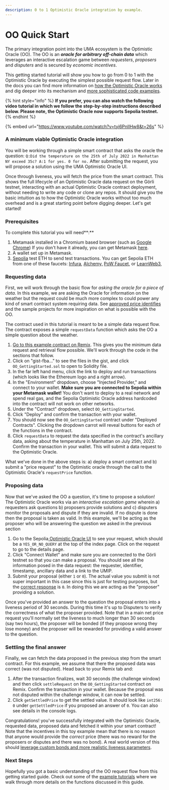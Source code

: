 ```yaml
---
description: 0 to 1 Optimistic Oracle integration by example.
---
```


# OO Quick Start

The primary integration point into the UMA ecosystem is the Optimistic Oracle (OO). The OO is an _**oracle for arbitrary off-chain data**_ which leverages an interactive escalation game between _requesters_, _proposers_ and _disputers_ and is secured by _economic incentives_.

This getting started tutorial will show you how to go from 0 to 1 with the Optimistic Oracle by executing the simplest possible request flow. Later in the docs you can find more information on [how the Optimistic Oracle works](../../protocol-overview/how-does-umas-oracle-work.md#optimistic-oracle) and dig deeper into its mechanism and [more sophisticated code examples](in-depth-tutorial-event-based-prediction-market.md).&#x20;

{% hint style="info" %}
**If you prefer, you can also watch the following video tutorial in which we follow the step-by-step instructions described below. Please note, the Optimistic Oracle now supports Sepolia testnet.**
{% endhint %}

{% embed url="https://www.youtube.com/watch?v=tyi6PnlIHw8&t=26s" %}

### **A minimum viable Optimistic Oracle integration**

You will be working through a simple smart contract that asks the oracle the question: `Q:Did the temperature on the 25th of July 2022 in Manhattan NY exceed 35c? A:1 for yes. 0 for no.`  After submitting the request, you will propose a solution using the UMA Optimistic Oracle UI.

Once through liveness, you will fetch the price from the smart contract. This shows the full lifecycle of an Optimistic Oracle data request on the Görli testnet, interacting with an actual Optimistic Oracle contract deployment, without needing to write any code or clone any repos. It should give you the basic intuition as to how the Optimistic Oracle works without too much overhead and is a great starting point before digging deeper.  Let's get started!

### **Prerequisites**

To complete this tutorial you will need**:**

1. Metamask installed in a Chromium based browser (such as [Google Chrome](https://www.google.com/chrome/)) If you don't have it already, you can get Metamask [here](https://metamask.io/).
2. A wallet set up in Metamask.
3. [Sepolia](https://sepolia.dev/) test ETH to send test transactions. You can get Sepolia ETH from one of these faucets: [Infura](https://www.infura.io/faucet/sepolia), [Alchemy,](https://www.alchemy.com/faucets/ethereum-sepolia) [PoW Faucet](https://sepolia-faucet.pk910.de/),  or [LearnWeb3](https://learnweb3.io/faucets/sepolia/),&#x20;

### Requesting data

First, we will work through the basic flow for _asking the oracle for a piece of data_. In this example, we are asking the Oracle for information on the weather but the request could be much more complex to could power any kind of smart contract system requiring data. See [approved price identifies](../../resources/approved-price-identifiers.md) and the sample projects for more inspiration on what is possible with the OO.

The contract used in this tutorial is meant to be a simple data request flow. The contract exposes a simple `requestData` function which asks the OO a simple question about the weather.

1. [Go to this example contract on Remix](https://remix.ethereum.org/#version=soljson-v0.8.16+commit.07a7930e.js\&optimize=false\&runs=200\&gist=fba5d2812d940759f4f7585741b529a4). This gives you the minimum data request and retrieval flow possible. We'll work through the code in the sections that follow.
2. Click on "gist-fba..." to see the files in the gist, and click `OO_GettingStarted.sol` to open to Solidity file.
3. In the far left hand menu, click the link to deploy and run transactions (which looks like the Ethereum logo and a right arrow).
4. In the "Environment" dropdown, choose "Injected Provider," and connect to your wallet. **Make sure you are connected to Sepolia within your Metamask wallet!** You don't want to deploy to a real network and spend real gas, and the Sepolia Optimistic Oracle address hardcoded into the contract will not work on other networks.
5. Under the "Contract" dropdown, select `OO_GettingStarted`.
6. Click "Deploy" and confirm the transaction with your wallet.
7. You should now see the `OO_GettingStarted` contract under "Deployed Contracts". Clicking the dropdown carrot will reveal buttons for each of the functions in the contract.
8. Click `requestData` to request the data specified in the contract's ancillary data, asking about the temperature in Manhattan on July 25th, 2022. Confirm the transaction in your wallet. This will submit a data request to the Optimistic Oracle.

What we've done in the above steps is: a) deploy a smart contract and b) submit a "price request" to the Optimistic oracle through the call to the Optimistic Oracle's `requestPrice` function.

### Proposing data

Now that we've asked the OO a question, it's time to propose a solution! The Optimistic Oracle works via an _interactive escalation game_ wherein a) requesters ask questions b) proposers provide solutions and c) disputers monitor the proposals and dispute if they are invalid. If no dispute is done then the proposal is taken as valid. In this example, we'll be acting as the proposer who will be answering the question we asked in the previous section

1. Go to the Sepolia[ Optimistic Oracle UI](https://testnet.oracle.umaproject.org/) to see your request, which should be a `YES_OR_NO_QUERY` at the top of the index page. Click on the request to go to the details page.
2. Click "Connect Wallet" and make sure you are connected to the Görli testnet so that you can make a proposal. You should see all the information posed in the data request: the requester, identifier, timestamp, ancillary data and a link to the UMIP.
3. Submit your proposal (either `1` or `0`). The actual value you submit is not super important in this case since this is just for testing purposes, but the [correct response](https://www.wunderground.com/history/daily/us/ny/williston-park/KJFK/date/2022-7-25) is `0`. In doing this we are acting as the "proposer" providing a solution.

Once you've provided an answer to the question the proposal enters into a liveness period of 30 seconds. During this time it's up to Disputers to verify the correctness of what the proposer provided.  Note that in a main net price request you'll normally set the liveness to much longer than 30 seconds (say two hours), the proposer will be bonded (if they propose wrong they lose money) and the proposer will be rewarded for providing a valid answer to the question.

### Settling the final answer

Finally, we can fetch the data proposed in the previous step from the smart contract. For this example, we assume that there the proposed data was correct (was not disputed). Head back to your Remix tab and:

1. After the transaction finalizes, wait 30 seconds (the challenge window) and then click `settleRequest` on the `OO_GettingStarted` contract on Remix. Confirm the transaction in your wallet. Because the proposal was not disputed within the challenge window, it can now be settled.
2. Click `getSettledPrice` to get the settled value. It should look like `int256: 0` under `getSettledPrice` if you proposed an answer of `0`. You can also see details in the console logs.

Congratulations! you've successfully integrated with the Optimistic Oracle, requested data, proposed data and fetched it within your smart contract! Note that the incentives in this toy example mean that there is no reason that anyone would provide the _correct_ price (there was no reward for the proposers or disputes and there was no bond). A real world version of this should [leverage custom bonds and more realistic liveness parameters](../setting-custom-bond-and-liveness-parameters.md).

### Next Steps

Hopefully you got a basic understanding of the OO request flow from this getting started guide.  Check out some of the [example tutorials](solidity-examples.md) where we walk through more details on the functions discussed in this guide.
